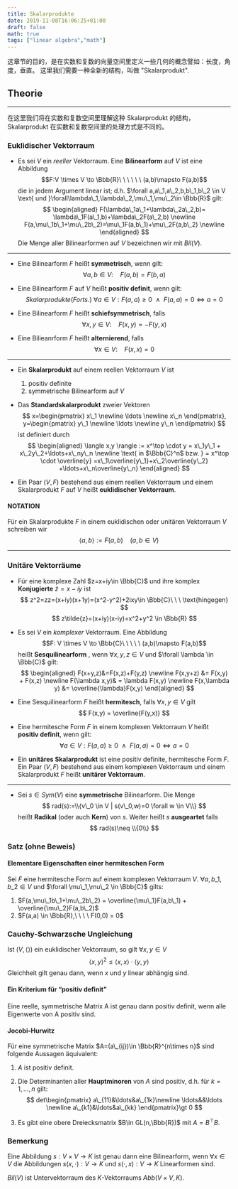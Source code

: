 ```yaml
---
title: Skalarprodukte
date: 2019-11-08T16:06:25+01:00
draft: false
math: true
tags: ["linear algebra","math"]
---
```


这章节的目的，是在实数和复数的向量空间里定义一些几何的概念譬如：长度，角度，垂直。 这里我们需要一种全新的结构，叫做 "Skalarprodukt".

## Theorie

---

在这里我们将在实数和复数空间里理解这种 Skalarprodukt 的结构， Skalarprodukt 在实数和复数空间里的处理方式是不同的。

### Euklidischer Vektorraum

+ Es sei $V$ ein _reeller_ Vektorraum. Eine __Bilinearform__ auf $V$ ist eine Abbildung $$F:V \times V \to \Bbb{R}\ \ \ \ \ \ (a,b)\mapsto F(a,b)$$ die in jedem Argument linear ist; d.h. $\forall a,a\_1,a\_2,b,b\_1,b\_2 \in V \text{ und }\forall\lambda\_1,\lambda\_2,\mu\_1,\mu\_2\in \Bbb{R}$ gilt:
$$
\begin{aligned}
  F(\lambda\_1a\_1+\lambda\_2a\_2,b)= \lambda\_1F(a\_1,b)+\lambda\_2F(a\_2,b) \newline
  F(a,\mu\_1b\_1+\mu\_2b\_2)=\mu\_1F(a,b\_1)+\mu\_2F(a,b\_2) \newline
\end{aligned}
$$
Die Menge aller Bilinearformen auf $V$ bezeichnen wir mit $Bil(V)$.

---

+ Eine Bilinearform $F$ heißt __symmetrisch__, wenn gilt: $$\forall a,b \in V: \ \ \ \ F(a,b)=F(b,a)$$

+ Eine Bilinearform $F$ auf $V$ heißt __positiv definit__, wenn gilt: $$Skalarprodukte(Forts.)\ \forall a\in V: F(a,a) \ge 0\ \ \land\ \ F(a,a)=0 \Leftrightarrow a=0$$

+ Eine Bilinearform $F$ heißt __schiefsymmetrisch__, falls $$\forall x,y \in V:\ \ \ \ F(x,y) = -F(y,x)$$

+ Eine Bilieanrform $F$ heißt __alternierend__, falls
$$
\forall x \in V:\ \ \ \ F(x,x) = 0
$$

---

+ Ein __Skalarprodukt__ auf einem reellen Vektorraum $V$ ist 
  1. positiv definite
  2. symmetrische Bilinearform auf $V$

+ Das __Standardskalarprodukt__ zweier Vektoren
$$
x=\begin{pmatrix}
  x\_1 \newline
  \ldots \newline
  x\_n
\end{pmatrix},
y=\begin{pmatrix}
  y\_1 \newline
  \ldots \newline
  y\_n 
\end{pmatrix}
$$
ist definiert durch
$$
\begin{aligned}
\langle x,y \rangle := x^\top \cdot y = x\_1y\_1 + x\_2y\_2+\ldots+x\_ny\_n \newline
\text{ in $\Bbb{C}^n$ bzw. } = x^\top \cdot \overline{y} =x\_1\overline{y\_1}+x\_2\overline{y\_2} +\ldots+x\_n\overline{y\_n}
\end{aligned}
$$

+ Ein Paar $(V,F)$ bestehend aus einem reellen Vektorraum und einem Skalarprodukt $F$ auf $V$ heißt __euklidischer Vektorraum__.

#### NOTATION

Für ein Skalarprodukte $F$ in einem euklidischen oder unitären Vektorraum $V$ schreiben wir $$\langle a,b \rangle := F(a,b)\ \ \ \ (a,b\in V)$$

---



### Unitäre Vektorräume

+ Für eine komplexe Zahl $z=x+iy\in \Bbb{C}$ und ihre komplex __Konjugierte__ $\tilde{z}=x-iy$ ist
$$
z^2=zz=(x+iy)(x+1y)=(x^2-y^2)+2ixy\in \Bbb{C}\ \ \ \text{hingegen}
$$
$$
z\tilde{z}=(x+iy)(x-iy)=x^2+y^2 \in \Bbb{R}
$$

+ Es sei $V$ ein _komplexer_ Vektorraum. Eine Abbildung $$F: V \times V \to \Bbb{C}\ \ \ \ \ (a,b)\mapsto F(a,b)$$ heißt __Sesquilinearform__ , wenn $\forall x,y,z \in V$ und $\forall \lambda \in \Bbb{C}$ gilt: 
$$
\begin{aligned}
F(x+y,z)&=F(x,z)+F(y,z) \newline
F(x,y+z) &= F(x,y) + F(x,z) \newline
F(\lambda x,y)& = \lambda F(x,y) \newline
F(x,\lambda y) &= \overline{\lambda}F(x,y)
\end{aligned}
$$

+ Eine Sesquilinearform $F$ heißt __hermitesch__, falls $\forall x,y \in V$ gilt
$$
F(x,y) = \overline{F(y,x)}
$$

+ Eine hermitesche Form $F$ in einem komplexen Vektorraum $V$ heißt __positiv definit__, wenn gilt: $$\forall a \in V : F(a,a) \ge 0\ \ \land \ \ F(a,a) = 0 \Leftrightarrow a= 0$$

+ Ein __unitäres Skalarprodukt__ ist eine positiv definite, hermitesche Form $F$. Ein Paar $(V,F)$ bestehend aus einem komplexen Vektorraum und einem Skalarprodukt $F$ heißt __unitärer Vektorraum__.

---

+ Sei $s \in Sym(V)$ eine __symmetrische__ Bilinearform. Die Menge
$$
rad(s):=\\{v\_0 \in V | s(v\_0,w)=0 \forall w \in V\\}
$$
heißt __Radikal__ (oder auch __Kern__) von $s$. Weiter heißt $s$ __ausgeartet__ falls
$$
rad(s)\neq \\{0\\}
$$

### Satz (ohne Beweis)

#### Elementare Eigenschaften einer hermiteschen Form

Sei $F$ eine hermitesche Form auf einem komplexen Vektorraum $V$. $\forall a,b\_1,b\_2 \in V$ und $\forall \mu\_1,\mu\_2 \in \Bbb{C}$ gilts:
  
  1. $F(a,\mu\_1b\_1+\mu\_2b\_2) = \overline{\mu\_1}F(a,b\_1) + \overline{\mu\_2}F(a,b\_2)$
  2. $F(a,a)  \in \Bbb{R},\ \ \ \ F(0,0) = 0$

### Cauchy-Schwarzsche Ungleichung

Ist $(V,\langle\rangle)$ ein euklidischer Vektorraum, so gilt $\forall x,y \in V$
$$
\langle x,y\rangle^2 \le \langle x,x\rangle \cdot\langle y,y\rangle
$$
Gleichheit gilt genau dann, wenn $x$ und $y$ linear abhängig sind.

#### Ein Kriterium für “positiv deﬁnit”

Eine reelle, symmetrische Matrix A ist genau dann positiv deﬁnit, wenn alle Eigenwerte von A positiv sind.

#### Jocobi-Hurwitz

Für eine symmetrische Matrix $A=(a\_{ij})\in \Bbb{R}^{n\times n}$ sind folgende Aussagen äquivalent:

1. $A$ ist positiv definit.
  
2. Die Determinanten aller __Hauptminoren__ von $A$ sind positiv, d.h. für $k=1,\ldots,n$ gilt:
$$
det\begin{pmatrix}
a\_{11}&\ldots&a\_{1k}\newline
\ldots&&\ldots \newline
a\_{k1}&\ldots&a\_{kk}
\end{pmatrix}\gt 0
$$

3. Es gibt eine obere Dreiecksmatrix $B\in GL(n,\Bbb{R})$ mit $A=B^\top B$.

### Bemerkung

Eine Abbildung $s:V\times V \to K$ ist genau dann eine Bilinearform, wenn $\forall x\in V$ die Abbildungen $s(x,\cdot):V\to K$ und $s(\cdot,x):V\to K$ Linearformen sind.

$Bil(V)$ ist Untervektorraum des $K$-Vektorraums $Abb(V\times V,K)$.
